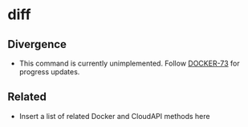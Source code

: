 # diff

## Divergence

- This command is currently unimplemented. Follow [DOCKER-73](http://smartos.org/bugview/DOCKER-73) for progress updates.

## Related

- Insert a list of related Docker and CloudAPI methods here